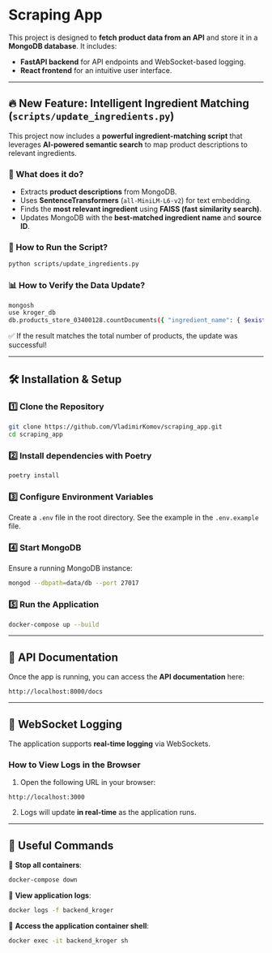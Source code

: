 # Scraping App

This project is designed to **fetch product data from an API** and store it in a **MongoDB database**. It includes:
- **FastAPI backend** for API endpoints and WebSocket-based logging.
- **React frontend** for an intuitive user interface.

---

## 🔥 New Feature: Intelligent Ingredient Matching (`scripts/update_ingredients.py`)

This project now includes a **powerful ingredient-matching script** that leverages **AI-powered semantic search** to map product descriptions to relevant ingredients.

### **🔹 What does it do?**
- Extracts **product descriptions** from MongoDB.
- Uses **SentenceTransformers** (`all-MiniLM-L6-v2`) for text embedding.
- Finds the **most relevant ingredient** using **FAISS (fast similarity search)**.
- Updates MongoDB with the **best-matched ingredient name** and **source ID**.

### **🚀 How to Run the Script?**
```sh
python scripts/update_ingredients.py
```

### **📊 How to Verify the Data Update?**
```sh
mongosh
use kroger_db
db.products_store_03400128.countDocuments({ "ingredient_name": { $exists: true } })
```
✅ If the result matches the total number of products, the update was successful!

---

## 🛠 Installation & Setup

### **1️⃣ Clone the Repository**
```sh
git clone https://github.com/VladimirKomov/scraping_app.git
cd scraping_app
```

### **2️⃣ Install dependencies with Poetry**
```sh
poetry install
```

### **3️⃣ Configure Environment Variables**
Create a `.env` file in the root directory. See the example in the `.env.example` file.

### **4️⃣ Start MongoDB**
Ensure a running MongoDB instance:
```sh
mongod --dbpath=data/db --port 27017
```

### **5️⃣ Run the Application**
```sh
docker-compose up --build
```

---

## 🚀 API Documentation

Once the app is running, you can access the **API documentation** here:
```
http://localhost:8000/docs
```

---

## 🔧 **WebSocket Logging**
The application supports **real-time logging** via WebSockets.

### **How to View Logs in the Browser**
1. Open the following URL in your browser:
```
http://localhost:3000
```
2. Logs will update **in real-time** as the application runs.

---

## 🔧 **Useful Commands**
📌 **Stop all containers**:
```sh
docker-compose down
```

📌 **View application logs**:
```sh
docker logs -f backend_kroger
```

📌 **Access the application container shell**:
```sh
docker exec -it backend_kroger sh
```

